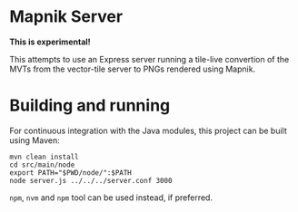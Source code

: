 # Mapnik Server

**This is experimental!**

This attempts to use an Express server running a tile-live convertion of the MVTs from the vector-tile server to PNGs rendered using Mapnik.

# Building and running

For continuous integration with the Java modules, this project can be built using Maven:

```
mvn clean install
cd src/main/node
export PATH="$PWD/node/":$PATH
node server.js ../../../server.conf 3000
```

`npm`, `nvm` and `npm` tool can be used instead, if preferred.
